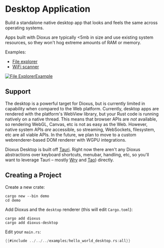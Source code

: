 # Desktop Application

Build a standalone native desktop app that looks and feels the same across operating systems.

Apps built with Dioxus are typically <5mb in size and use existing system resources, so they won't hog extreme amounts of RAM or memory.

Examples:
- [File explorer](https://github.com/DioxusLabs/example-projects/blob/master/file-explorer)
- [WiFi scanner](https://github.com/DioxusLabs/example-projects/blob/master/wifi-scanner)

[![File ExplorerExample](https://raw.githubusercontent.com/DioxusLabs/example-projects/master/file-explorer/image.png)](https://github.com/DioxusLabs/example-projects/tree/master/file-explorer)

## Support

The desktop is a powerful target for Dioxus, but is currently limited in capability when compared to the Web platform. Currently, desktop apps are rendered with the platform's WebView library, but your Rust code is running natively on a native thread. This means that browser APIs are *not* available, so rendering WebGL, Canvas, etc is not as easy as the Web. However, native system APIs *are* accessible, so streaming, WebSockets, filesystem, etc are all viable APIs. In the future, we plan to move to a custom webrenderer-based DOM renderer with WGPU integrations.

Dioxus Desktop is built off [Tauri](https://tauri.app/). Right now there aren't any Dioxus abstractions over keyboard shortcuts, menubar, handling, etc, so you'll want to leverage Tauri – mostly [Wry](http://github.com/tauri-apps/wry/) and [Tao](http://github.com/tauri-apps/tao)) directly.

## Creating a Project

Create a new crate:

```shell
cargo new --bin demo
cd demo
```

Add Dioxus and the `desktop` renderer (this will edit `Cargo.toml`):

```shell
cargo add dioxus
cargo add dioxus-desktop
```

Edit your `main.rs`:

```rust
{{#include ../../../examples/hello_world_desktop.rs:all}}
```
